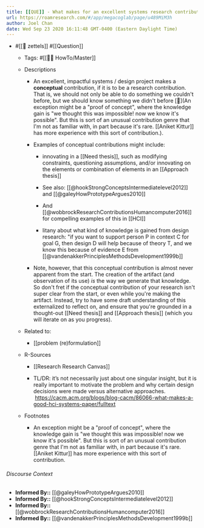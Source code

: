 ```yaml
---
title: [[QUE]] - What makes for an excellent systems research contribution?
url: https://roamresearch.com/#/app/megacoglab/page/u489MiM3h
author: Joel Chan
date: Wed Sep 23 2020 16:11:48 GMT-0400 (Eastern Daylight Time)
---
```


- #[[🌲 zettels]] #[[Question]]

    - Tags: #[[👩‍🏫 HowTo/Master]]

    - Descriptions

        - An excellent, impactful systems / design project makes a **conceptual** contribution, if it is to be a research contribution. That is, we should not only be able to do something we couldn't before, but we should know something we didn't before [📝](An exception might be a "proof of concept", where the knowledge gain is "we thought this was impossible! now we know it's possible". But this is sort of an unusual contribution genre that I'm not as familiar with, in part because it's rare. [[Aniket Kittur]] has more experience with this sort of contribution.).

        - Examples of conceptual contributions might include:

            - innovating in a [[Need thesis]], such as modifying constraints, questioning assumptions, and/or innovating on the elements or combination of elements in an [[Approach thesis]]

            - See also: [[@hookStrongConceptsIntermediatelevel2012]] and [[@galeyHowPrototypeArgues2010]]

            - And [[@wobbrockResearchContributionsHumancomputer2016]] for compelling examples of this in [[HCI]]

            - litany about what kind of knowledge is gained from design research: "if you want to support person P in context C for goal G, then design D will help because of theory T, and we know this because of evidence E from [[@vandenakkerPrinciplesMethodsDevelopment1999b]]

        - Note, however, that this conceptual contribution is almost never apparent from the start. The creation of the artifact (and observation of its use) *is* the way we generate that knowledge. So don't fret if the conceptual contribution of your research isn't super clear from the start, or even while you're making the artifact. Instead, try to have some draft understanding of this externalized to reflect on, and ensure that you're grounded in a thought-out [[Need thesis]] and [[Approach thesis]] (which you will iterate on as you progress).

    - Related to:

        - [[problem (re)formulation]]

    - R-Sources

        - [[Research Research Canvas]]

        - TL/DR: it’s not necessarily just about one singular insight, but it is really important to motivate the problem and why certain design decisions were made versus alternative approaches.  https://cacm.acm.org/blogs/blog-cacm/86066-what-makes-a-good-hci-systems-paper/fulltext

    - Footnotes

        - An exception might be a "proof of concept", where the knowledge gain is "we thought this was impossible! now we know it's possible". But this is sort of an unusual contribution genre that I'm not as familiar with, in part because it's rare. [[Aniket Kittur]] has more experience with this sort of contribution.

###### Discourse Context

- **Informed By::** [[@galeyHowPrototypeArgues2010]]
- **Informed By::** [[@hookStrongConceptsIntermediatelevel2012]]
- **Informed By::** [[@wobbrockResearchContributionsHumancomputer2016]]
- **Informed By::** [[@vandenakkerPrinciplesMethodsDevelopment1999b]]
